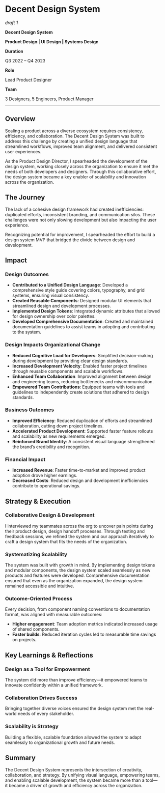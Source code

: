 # Decent Design System

*draft 1*

**Decent Design System**

**Product Design | UI Design | Systems Design**

**Duration**

Q3 2022 – Q4 2023

**Role**

Lead Product Designer

**Team**

3 Designers, 5 Engineers, Product Manager

---

## **Overview**

Scaling a product across a diverse ecosystem requires consistency, efficiency, and collaboration. The Decent Design System was built to address this challenge by creating a unified design language that streamlined workflows, improved team alignment, and delivered consistent user experiences.

As the Product Design Director, I spearheaded the development of the design system, working closely across the organization to ensure it met the needs of both developers and designers. Through this collaborative effort, the design system became a key enabler of scalability and innovation across the organization.

## **The Journey**

The lack of a cohesive design framework had created inefficiencies: duplicated efforts, inconsistent branding, and communication silos. These challenges were not only slowing development but also impacting the user experience.

Recognizing potential for improvement, I spearheaded the effort to build a design system MVP that bridged the divide between design and development. 

## **Impact**

### **Design Outcomes**

- **Contributed to a Unified Design Language**: Developed a comprehensive style guide covering colors, typography, and grid systems, ensuring visual consistency.
- **Created Reusable Components**: Designed modular UI elements that streamlined design and development processes.
- **Implemented Design Tokens**: Integrated dynamic attributes that allowed for design ownership over color palettes.
- **Developed Comprehensive Documentation**: Created and maintained documentation guidelines to assist teams in adopting and contributing to the system.

### Design Impacts Organizational Change

- **Reduced Cognitive Load for Developers**: Simplified decision-making during development by providing clear design standards.
- **Increased Development Velocity**: Enabled faster project timelines through reusable components and scalable workflows.
- **Enhanced Team Collaboration**: Improved alignment between design and engineering teams, reducing bottlenecks and miscommunication.
- **Empowered Team Contributions**: Equipped teams with tools and guidelines to independently create solutions that adhered to design standards.

### **Business Outcomes**

- **Improved Efficiency**: Reduced duplication of efforts and streamlined collaboration, cutting down project timelines.
- **Accelerated Product Development**: Supported faster feature rollouts and scalability as new requirements emerged.
- **Reinforced Brand Identity**: A consistent visual language strengthened the brand’s credibility and recognition.

### **Financial Impact**

- **Increased Revenue**: Faster time-to-market and improved product adoption drove higher earnings.
- **Decreased Costs**: Reduced design and development inefficiencies contribute to operational savings.

## **Strategy & Execution**

### **Collaborative Design & Development**

I interviewed my teammates across the org to uncover pain points during their product design, design handoff processes. Through testing and feedback sessions, we refined the system and our approach iteratively to craft a design system that fits the needs of the organization.

### **Systematizing Scalability**

The system was built with growth in mind. By implementing design tokens and modular components, the design system scaled seamlessly as new products and features were developed. Comprehensive documentation ensured that even as the organization expanded, the design system remained accessible and intuitive.

### **Outcome-Oriented Process**

Every decision, from component naming conventions to documentation format, was aligned with measurable outcomes:

- **Higher engagement**: Team adoption metrics indicated increased usage of shared components.
- **Faster builds**: Reduced iteration cycles led to measurable time savings on projects.

## **Key Learnings & Reflections**

### **Design as a Tool for Empowerment**

The system did more than improve efficiency—it empowered teams to innovate confidently within a unified framework.

### **Collaboration Drives Success**

Bringing together diverse voices ensured the design system met the real-world needs of every stakeholder.

### **Scalability is Strategy**

Building a flexible, scalable foundation allowed the system to adapt seamlessly to organizational growth and future needs.

## **Summary**

The Decent Design System represents the intersection of creativity, collaboration, and strategy. By unifying visual language, empowering teams, and enabling scalable development, the system became more than a tool—it became a driver of growth and efficiency across the organization.